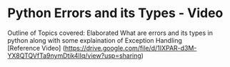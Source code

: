 # Python Errors and its Types - Video
Outline of Topics covered:
Elaborated What are errors and its types in python along with some explaination of Exception Handling 
<br>
[Reference Video] (https://drive.google.com/file/d/1IXPAR-d3M-YX8QTQVfTa9nymDtik4lIq/view?usp=sharing)
